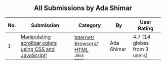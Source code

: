 ﻿<div align="center">

## All Submissions by Ada Shimar

</div>

No.  | Submission | Category | By   | User Rating
---- | ---------- | -------- | ---- | -----------
1 | [Manipulating scrollbar colors using CSS and JavaScript\!<br />](https://github.com/Planet-Source-Code/ada-shimar-manipulating-scrollbar-colors-using-css-and-javascript__2-2394) | [Internet/ Browsers/ HTML<br /><sup>Java</sup>](../ByCategory/internet-browsers-html__2-68.md) | Ada Shimar | 4.7 (14 globes from 3 users)
